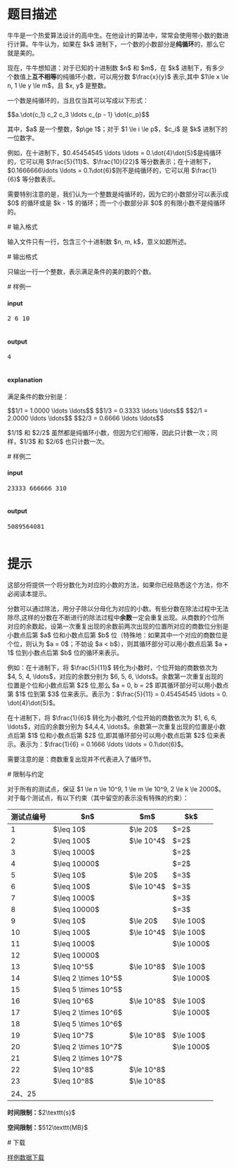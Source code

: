 # 题目描述

<p>牛牛是一个热爱算法设计的高中生。在他设计的算法中，常常会使用带小数的数进行计算。牛牛认为，如果在 $k$ 进制下，一个数的小数部分是<strong>纯循环</strong>的，那么它就是美的。</p>
<p>现在，牛牛想知道：对于已知的十进制数 $n$ 和 $m$，在 $k$ 进制下，有多少个数值上<strong>互不相等</strong>的纯循环小数，可以用分数 $\frac{x}{y}$ 表示,其中 $1\le x \le n, 1 \le y \le m$，且 $x, y$ 是整数。</p>
<p>一个数是纯循环的，当且仅当其可以写成以下形式：</p>
<p>$$a.\dot{c_1} c_2 c_3 \ldots c_{p - 1} \dot{c_p}$$</p>
<p>其中，$a$ 是一个整数，$p\ge 1$；对于 $1 \le i \le p$，$c_i$ 是 $k$ 进制下的一位数字。</p>
<p>例如，在十进制下，$0.45454545 \ldots \ldots = 0.\dot{4}\dot{5}$是纯循环的，它可以用 $\frac{5}{11}$、$\frac{10}{22}$ 等分数表示；在十进制下，$0.1666666\ldots \ldots = 0.1\dot{6}$则不是纯循环的，它可以用 $\frac{1}{6}$ 等分数表示。</p>
<p>需要特别注意的是，我们认为一个整数是纯循环的，因为它的小数部分可以表示成 $0$ 的循环或是 $k - 1$ 的循环；而一个小数部分非 $0$ 的有限小数不是纯循环的。</p>
# 输入格式


<p>输入文件只有一行，包含三个十进制数 $n, m, k$，意义如题所述。</p>
# 输出格式


<p>只输出一行一个整数，表示满足条件的美的数的个数。</p>
# 样例一


<h4>input</h4>
<pre>2 6 10

</pre>

<h4>output</h4>
<pre>4

</pre>

<h4>explanation</h4>
<p>满足条件的数分别是：</p>
<p>$$1/1 = 1.0000 \ldots \ldots$$
$$1/3 = 0.3333 \ldots \ldots$$
$$2/1 = 2.0000 \ldots \ldots$$
$$2/3 = 0.6666 \ldots \ldots$$</p>
<p>$1/1$ 和 $2/2$ 虽然都是纯循环小数，但因为它们相等，因此只计数一次；同样，$1/3$ 和 $2/6$ 也只计数一次。</p>
# 样例二


<h4>input</h4>
<pre>23333 666666 310

</pre>

<h4>output</h4>
<pre>5089564081

</pre>

# 提示


<p>这部分将提供一个将分数化为对应的小数的方法，如果你已经熟悉这个方法，你不必阅读本提示。</p>
<p>分数可以通过除法，用分子除以分母化为对应的小数。有些分数在除法过程中无法除尽,这样的分数在不断进行的除法过程中<strong>余数</strong>一定会重复出现。从商数的个位所对应的余数起，设第一次重复出现的余数前两次出现的位置所对应的商数位分别是小数点后第 $a$ 位和小数点后第 $b$ 位（特殊地：如果其中一个对应的商数位是个位，则认为 $a = 0$；不妨设 $a &lt; b$），则其循环部分可以用小数点后第 $a + 1$ 位到小数点后第 $b$ 位的循环来表示。</p>
<p>例如：在十进制下，将 $\frac{5}{11}$ 转化为小数时，个位开始的商数依次为 $4, 5, 4, \ldots$，对应的余数分别为 $6, 5, 6, \ldots$。余数第一次重复出现的位置是个位和小数点后第 $2$ 位,那么 $a = 0, b = 2$ 即其循环部分可以用小数点第 $1$ 位到第 $3$ 位来表示。表示为：$\frac{5}{11} = 0.45454545 \ldots = 0. \dot{4}\dot{5}$。</p>
<p>在十进制下，将 $\frac{1}{6}$ 转化为小数时,个位开始的商数依次为 $1, 6, 6, \ldots$，对应的余数分别为 $4,4,4, \ldots$。余数第一次重复出现的位置是小数点后第 $1$ 位和小数点后第 $2$ 位,即其循环部分可以用小数点后第 $2$ 位来表示。表示为：$\frac{1}{6} = 0.1666 \ldots \ldots = 0.1\dot{6}$。</p>
<p>需要注意的是：商数重复出现并不代表进入了循环节。</p>
# 限制与约定


<p>对于所有的测试点，保证 $1 \le n \le 10^9, 1 \le m \le 10^9, 2 \le k \le 2000$。对于每个测试点，有以下约束（其中留空的表示没有特殊的约束）：</p>
<div class="table-responsive">
<table class="table table-bordered table-text-center table-vertical-middle"><thead><tr><th>测试点编号</th>
<th>$n$</th>
<th>$m$</th>
<th>$k$</th>
</tr></thead><tbody><tr><td>1</td><td>$\leq 10$</td><td>$\le 20$</td><td>$=2$</td></tr><tr><td>2</td><td>$\leq 100$</td><td>$\le 10^4$</td><td>$=2$</td></tr><tr><td>3</td><td>$\leq 1000$</td><td></td><td>$=2$</td></tr><tr><td>4</td><td>$\leq 10000$</td><td></td><td>$=2$</td></tr><tr><td>5</td><td>$\leq 10$</td><td>$\le 20$</td><td>$=3$</td></tr><tr><td>6</td><td>$\leq 100$</td><td>$\le 10^4$</td><td>$=3$</td></tr><tr><td>7</td><td>$\leq 1000$</td><td></td><td>$=3$</td></tr><tr><td>8</td><td>$\leq 10000$</td><td></td><td>$=3$</td></tr><tr><td>9</td><td>$\leq 10$</td><td>$\le 20$</td><td>$\le 100$</td></tr><tr><td>10</td><td>$\leq 100$</td><td>$\le 10^4$</td><td>$\le 100$</td></tr><tr><td>11</td><td>$\leq 1000$</td><td></td><td>$\le 1000$</td></tr><tr><td>12</td><td>$\leq 10000$</td><td></td><td></td></tr><tr><td>13</td><td>$\leq 10^5$</td><td>$\le 10^8$</td><td>$\le 100$</td></tr><tr><td>14</td><td>$\leq 2 \times 10^5$</td><td></td><td>$\le 1000$</td></tr><tr><td>15</td><td>$\leq 5 \times 10^5$</td><td></td><td></td></tr><tr><td>16</td><td>$\leq 10^6$</td><td>$\le 10^8$</td><td>$\le 100$</td></tr><tr><td>17</td><td>$\leq 2 \times 10^6$</td><td></td><td>$\le 1000$</td></tr><tr><td>18</td><td>$\leq 5 \times 10^6$</td><td></td><td></td></tr><tr><td>19</td><td>$\leq 10^7$</td><td>$\le 10^8$</td><td>$\le 100$</td></tr><tr><td>20</td><td>$\leq 2 \times 10^7$</td><td></td><td>$\le 1000$</td></tr><tr><td>21</td><td>$\leq 2 \times 10^7$</td><td></td><td></td></tr><tr><td>22</td><td>$\leq 10^8$</td><td>$\le 10^8$</td><td></td></tr><tr><td>23</td><td>$\leq 10^8$</td><td>$\le 10^8$</td><td></td></tr><tr><td>24、25</td><td></td><td></td><td></td></tr></tbody></table></div>

<p><strong>时间限制：</strong>$2\texttt{s}$</p>
<p><strong>空间限制：</strong>$512\texttt{MB}$</p>
# 下载


<p><a href="/download.php?type=problem&amp;id=221">样例数据下载</a></p>
